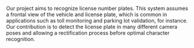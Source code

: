 Our project aims to recognize license number plates. 
This system assumes a frontal view of the vehicle and license plate, which is common in applications such as toll monitoring and parking lot validation, for instance. 
Our contribution is to detect the license plate in many different camera poses and allowing a rectification process before optimal character recognition. 
